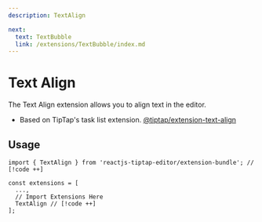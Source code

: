 ```yaml
---
description: TextAlign

next:
  text: TextBubble
  link: /extensions/TextBubble/index.md
---
```


# Text Align

 The Text Align extension allows you to align text in the editor.

- Based on TipTap's task list extension. [@tiptap/extension-text-align](https://tiptap.dev/docs/editor/extensions/functionality/textalign)

## Usage

```tsx
import { TextAlign } from 'reactjs-tiptap-editor/extension-bundle'; // [!code ++]

const extensions = [
  ...,
  // Import Extensions Here
  TextAlign // [!code ++]
];
```
